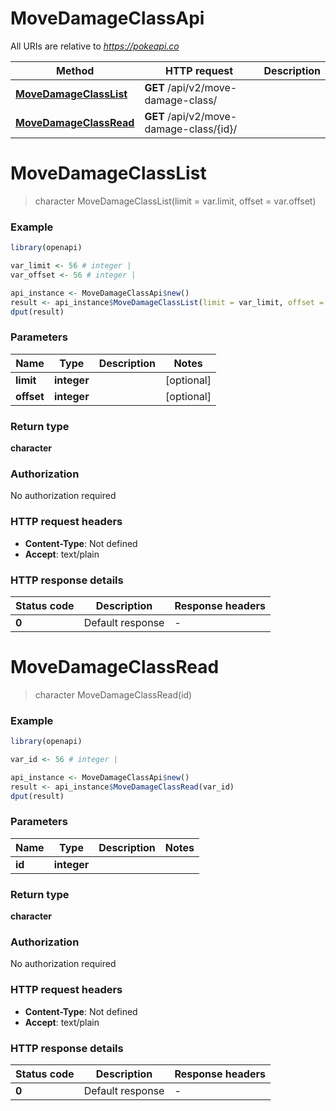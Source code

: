 # MoveDamageClassApi

All URIs are relative to *https://pokeapi.co*

Method | HTTP request | Description
------------- | ------------- | -------------
[**MoveDamageClassList**](MoveDamageClassApi.md#MoveDamageClassList) | **GET** /api/v2/move-damage-class/ | 
[**MoveDamageClassRead**](MoveDamageClassApi.md#MoveDamageClassRead) | **GET** /api/v2/move-damage-class/{id}/ | 


# **MoveDamageClassList**
> character MoveDamageClassList(limit = var.limit, offset = var.offset)



### Example
```R
library(openapi)

var_limit <- 56 # integer | 
var_offset <- 56 # integer | 

api_instance <- MoveDamageClassApi$new()
result <- api_instance$MoveDamageClassList(limit = var_limit, offset = var_offset)
dput(result)
```

### Parameters

Name | Type | Description  | Notes
------------- | ------------- | ------------- | -------------
 **limit** | **integer**|  | [optional] 
 **offset** | **integer**|  | [optional] 

### Return type

**character**

### Authorization

No authorization required

### HTTP request headers

 - **Content-Type**: Not defined
 - **Accept**: text/plain

### HTTP response details
| Status code | Description | Response headers |
|-------------|-------------|------------------|
| **0** | Default response |  -  |

# **MoveDamageClassRead**
> character MoveDamageClassRead(id)



### Example
```R
library(openapi)

var_id <- 56 # integer | 

api_instance <- MoveDamageClassApi$new()
result <- api_instance$MoveDamageClassRead(var_id)
dput(result)
```

### Parameters

Name | Type | Description  | Notes
------------- | ------------- | ------------- | -------------
 **id** | **integer**|  | 

### Return type

**character**

### Authorization

No authorization required

### HTTP request headers

 - **Content-Type**: Not defined
 - **Accept**: text/plain

### HTTP response details
| Status code | Description | Response headers |
|-------------|-------------|------------------|
| **0** | Default response |  -  |

